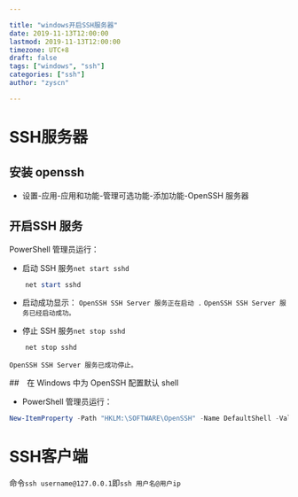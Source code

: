 ```yaml
---

title: "windows开启SSH服务器"
date: 2019-11-13T12:00:00
lastmod: 2019-11-13T12:00:00
timezone: UTC+8
draft: false
tags: ["windows", "ssh"]
categories: ["ssh"]
author: "zyscn"

---
```



# SSH服务器

## 安装 openssh

- 设置-应用-应用和功能-管理可选功能-添加功能-OpenSSH 服务器

## 开启SSH 服务

PowerShell 管理员运行：

- 启动 SSH 服务`net start sshd`

```PowerShell
    net start sshd
```
- 启动成功显示：
`OpenSSH SSH Server 服务正在启动 .`
`OpenSSH SSH Server 服务已经启动成功。`

- 停止 SSH 服务`net stop sshd`

```PowerShell
    net stop sshd
```
`OpenSSH SSH Server 服务已成功停止。`

##　在 Windows 中为 OpenSSH 配置默认 shell

- PowerShell 管理员运行：

```PowerShell
New-ItemProperty -Path "HKLM:\SOFTWARE\OpenSSH" -Name DefaultShell -Value "C:\Windows\System32\WindowsPowerShell\v1.0\powershell.exe" -PropertyType String -Force
```

# SSH客户端

命令`ssh username@127.0.0.1`即`ssh 用户名@用户ip`

